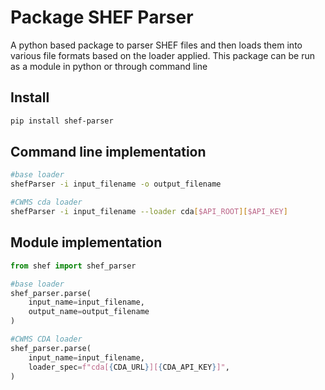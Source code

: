 # Package SHEF Parser

A python based package to parser SHEF files and then loads them into various file formats based on the loader applied.  This package can be run as a module in python or through command line

## Install

```sh
pip install shef-parser
```

## Command line implementation
```sh
#base loader
shefParser -i input_filename -o output_filename

#CWMS cda loader
shefParser -i input_filename --loader cda[$API_ROOT][$API_KEY]
```

## Module implementation
```python
from shef import shef_parser

#base loader
shef_parser.parse(
    input_name=input_filename,
    output_name=output_filename
)

#CWMS CDA loader
shef_parser.parse(
    input_name=input_filename,
    loader_spec=f"cda[{CDA_URL}][{CDA_API_KEY}]",
)
```
